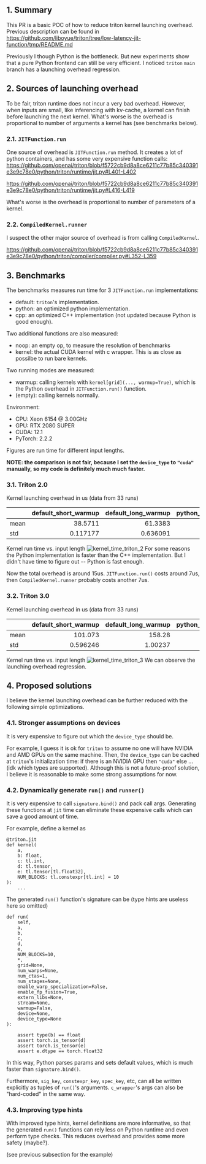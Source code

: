 ## 1. Summary
This PR is a basic POC of how to reduce triton kernel launching overhead. Previous description can be found in https://github.com/liboyue/triton/tree/low-latency-jit-function/tmp/README.md

Previously I though Python is the bottleneck. But new experiments show that a pure Python frontend can still be very efficient. I noticed `triton` `main` branch has a launching overhead regression.

## 2. Sources of launching overhead
To be fair, triton runtime does not incur a very bad overhead. However, when inputs are small, like inferencing with kv-cache, a kernel can finish before launching the next kernel. What's worse is the overhead is proportional to number of arguments a kernel has (see benchmarks below).

### 2.1. `JITFunction.run`

One source of overhead is `JITFunction.run` method. It creates a lot of python containers, and has some very expensive function calls:
https://github.com/openai/triton/blob/f5722cb9d8a8ce6211c77b85c340391e3e9c78e0/python/triton/runtime/jit.py#L401-L402

https://github.com/openai/triton/blob/f5722cb9d8a8ce6211c77b85c340391e3e9c78e0/python/triton/runtime/jit.py#L416-L419

What's worse is the overhead is proportional to number of parameters of a kernel.

### 2.2. `CompiledKernel.runner`
I suspect the other major source of overhead is from calling `CompiledKernel`.

https://github.com/openai/triton/blob/f5722cb9d8a8ce6211c77b85c340391e3e9c78e0/python/triton/compiler/compiler.py#L352-L359



## 3. Benchmarks
The benchmarks measures run time for 3 `JITFunction.run` implementations:
 - default: `triton`'s implementation.
 - python: an optimized python implementation.
 - cpp: an optimized C++ implementation (not updated because Python is good enough).

Two additional functions are also measured:
 - noop: an empty op, to measure the resolution of benchmarks
 - kernel: the actual CUDA kernel with c wrapper. This is as close as possilbe to run bare kernels.

Two running modes are measured:
 - warmup: calling kernels with `kernel[grid](..., warmup=True)`, which is the Python overhead in `JITFunction.run()` function.
 - (empty): calling kernels normally.

Environment:
 - CPU: Xeon 6154 @ 3.00GHz
 - GPU: RTX 2080 SUPER
 - CUDA: 12.1
 - PyTorch: 2.2.2

Figures are run time for different input lengths.

**NOTE: the comparison is not fair, because I set the `device_type` to `"cuda"` manually, so my code is definitely much much faster.**
### 3.1. Triton 2.0

Kernel launching overhead in us (data from 33 runs)

|       |   default_short_warmup |   default_long_warmup |   python_short_warmup |   python_long_warmup |   cpp_short_warmup |   cpp_long_warmup |
|:------|-----------------------:|----------------------:|----------------------:|---------------------:|-------------------:|------------------:|
| mean  |              38.5711   |             61.3383   |               7.01908 |           10.0304    |          7.45927   |        10.2434    |
| std   |               0.117177 |              0.636091 |               0.17726 |            0.0643082 |          0.0376316 |         0.0715353 |

Kernel run time vs. input length
![kernel_time_triton_2](https://github.com/openai/triton/assets/5857249/cc4b57aa-de0a-4bd4-9ee4-626beec3f93c)
For some reasons the Python implementation is faster than the C++ implementation. But I didn't have time to figure out -- Python is fast enough.

Now the total overhead is around 15us. `JITFunction.run()` costs around 7us, then `CompiledKernel.runner` probably costs another 7us.

### 3.2. Triton 3.0

Kernel launching overhead in us (data from 33 runs)

|       |   default_short_warmup |   default_long_warmup |   python_short_warmup |   python_long_warmup |
|:------|-----------------------:|----------------------:|----------------------:|---------------------:|
| mean  |             101.073    |             158.28    |             98.1783   |            154.857   |
| std   |               0.596246 |               1.00237 |              0.480793 |              1.11324 |

Kernel run time vs. input length
![kernel_time_triton_3](https://github.com/openai/triton/assets/5857249/73c53ca2-8aeb-431d-93f1-d7b260dc2a64)
We can observe the launching overhead regression.

## 4. Proposed solutions
I believe the kernel launching overhead can be further reduced with the following simple optimizations.

### 4.1. Stronger assumptions on devices

It is very expensive to figure out which the `device_type` should be.

For example, I guess it is ok for `triton` to assume no one will have NVIDIA and AMD GPUs on the same machine. Then, the `device_type` can be cached at `triton`'s initialization time: if there is an NVIDIA GPU then `"cuda"` else ... (idk which types are supported). Although this is not a future-proof solution, I believe it is reasonable to make some strong assumptions for now.

### 4.2. Dynamically generate `run()` and `runner()`
It is very expensive to call `signature.bind()` and pack call args. Generating these functions at `jit` time can eliminate these expensive calls which can save a good amount of time.

For example, define a kernel as
```
@triton.jit
def kernel(
    a,
    b: float,
    c: tl.int,
    d: tl.tensor,
    e: tl.tensor[tl.float32],
    NUM_BLOCKS: tl.constexpr[tl.int] = 10
):
    ...
```

The generated `run()` function's signature can be (type hints are useless here so omitted)
```
def run(
    self,
    a,
    b,
    c,
    d,
    e,
    NUM_BLOCKS=10,
    *,
    grid=None,
    num_warps=None,
    num_ctas=1,
    num_stages=None,
    enable_warp_specialization=False,
    enable_fp_fusion=True,
    extern_libs=None,
    stream=None,
    warmup=False,
    device=None,
    device_type=None
):

    assert type(b) == float
    assert torch.is_tensor(d)
    assert torch.is_tensor(e)
    assert e.dtype == torch.float32
```

In this way, Python parses params and sets default values, which is much faster than `signature.bind()`.

Furthermore, `sig_key`, `constexpr_key`, `spec_key`, etc, can all be written explicitly as tuples of `run()`'s arguments. `c_wrapper`'s args can also be "hard-coded" in the same way.

### 4.3. Improving type hints

With improved type hints, kernel definitions are more informative, so that the generated `run()` functions can rely less on Python runtime and even perform type checks. This reduces overhead and provides some more safety (maybe?).

(see previous subsection for the example)


